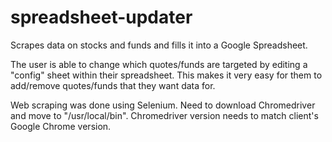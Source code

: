 # spreadsheet-updater

Scrapes data on stocks and funds and fills it into a Google Spreadsheet.

The user is able to change which quotes/funds are targeted by editing a "config" sheet within their spreadsheet. This makes it very easy for them to add/remove quotes/funds that they want data for.

Web scraping was done using Selenium. Need to download Chromedriver and move to "/usr/local/bin". Chromedriver version needs to match client's Google Chrome version.